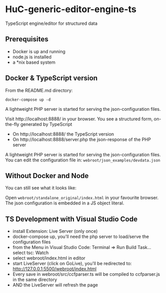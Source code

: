 # HuC-generic-editor-engine-ts

TypeScript engine/editor for structured data

## Prerequisites

* Docker is up and running
* node.js is installed
* a *nix based system

##  Docker & TypeScript version

From the README.md directory:

 ```docker-compose up -d```

A lightweight PHP server is started for serving the json-configuration files. 

Visit http://localhost:8888/  in your browser. 
You see a structured form, on-the-fly generated by TypeScript

* On http://localhost:8888/ the TypeScript version
* On http://localhost:8888/server.php the json-response of the PHP server


A lightweight PHP server is started for serving the json-configuration files. 
You can edit the configuration file in:
```webroot/json_examples/devdata.json```
 

## Without Docker and Node

You can still see what it looks like:

Open  ```webroot/standalone_original/index.html``` in your favourite browser.
The json configuration is embedded in a JS object literal.


## TS Development with Visual Studio Code

- install Extension: Live Server (only once)
- docker-compose up, you'll need the php server to load/serve the configuration files
- from the Menu in Visual Studio Code: Terminal => Run Build Task...  select tsc: Watch
- select webroot/index.html in editor
- start LiveServer (click on GoLive), you'll be redirected to: http://127.0.0.1:5500/webroot/index.html
- Every save in webroot/src/ccfparser.ts will be compiled to ccfparser.js in the same directory
- AND the LiveServer will refresh the page